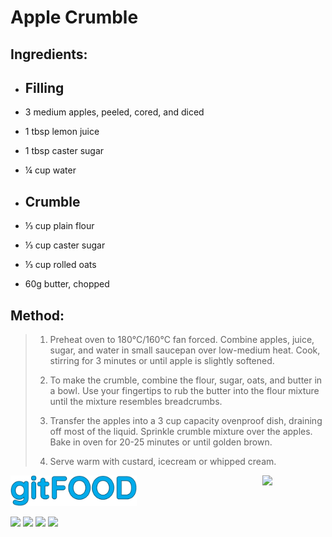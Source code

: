 #   Apple Crumble

## Ingredients:

- ## Filling
-   3 medium apples, peeled, cored, and diced
-   1 tbsp lemon juice
-   1 tbsp caster sugar
-   ¼ cup water

- ## Crumble
-   ⅓ cup plain flour
-   ⅓ cup caster sugar
-   ⅓ cup rolled oats
-   60g butter, chopped

## Method:

> 1. Preheat oven to 180°C/160°C fan forced. Combine apples, juice, sugar, and water in small saucepan over low-medium heat. Cook, stirring for 3 minutes or until apple is slightly softened.
>   
> 1. To make the crumble, combine the flour, sugar, oats, and butter in a bowl. Use your fingertips to rub the butter into the flour mixture until the mixture resembles breadcrumbs.
>   
> 1. Transfer the apples into a 3 cup capacity ovenproof dish, draining off most of the liquid. Sprinkle crumble mixture over the apples.  Bake in oven for 20-25 minutes or until golden brown.
>   
> 1. Serve warm with custard, icecream or whipped cream.



<img src="../images/logo_sm.png" width="40%" />

<img src="https://profile-counter.glitch.me/gitfood_applecrumble/count.svg" width="20%" align="right" />

<img src="https://img.shields.io/badge/tag-dessert-blue.svg" /> <img src="https://img.shields.io/badge/tag-stovetop-blue.svg" /> <img src="https://img.shields.io/badge/tag-vegan-blue.svg" /> <img src="https://img.shields.io/badge/tag-vegetarian-blue.svg" /> 
